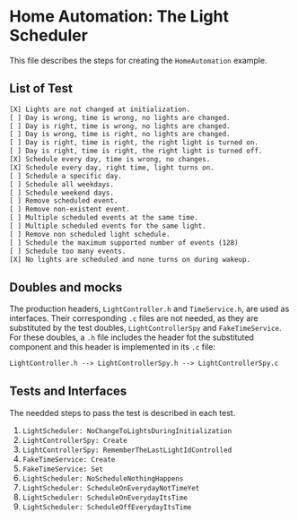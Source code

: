 # Home Automation: The Light Scheduler

This file describes the steps for creating the  `HomeAutomation` example.

## List of Test

```txt
[X] Lights are not changed at initialization.
[ ] Day is wrong, time is wrong, no lights are changed.
[ ] Day is right, time is wrong, no lights are changed.
[ ] Day is wrong, time is right, no lights are changed.
[ ] Day is right, time is right, the right light is turned on.
[ ] Day is right, time is right, the right light is turned off.
[X] Schedule every day, time is wrong, no changes.
[X] Schedule every day, right time, light turns on.
[ ] Schedule a specific day.
[ ] Schedule all weekdays.
[ ] Schedule weekend days.
[ ] Remove scheduled event.
[ ] Remove non-existent event.
[ ] Multiple scheduled events at the same time.
[ ] Multiple scheduled events for the same light.
[ ] Remove non scheduled light schedule.
[ ] Schedule the maximum supported number of events (128)
[ ] Schedule too many events.
[X] No lights are scheduled and none turns on during wakeup.
```

## Doubles and mocks

The production headers, `LightController.h` and `TimeService.h`, are used as interfaces. Their corresponding `.c` files are not needed, as they are substituted by the test doubles, `LightControllerSpy` and `FakeTimeService`. For these doubles, a `.h` file includes the header fot the substituted component and this header is implemented in its `.c` file:

```txt
LightController.h --> LightControllerSpy.h --> LightControllerSpy.c
```


## Tests and Interfaces

The needded steps to pass the test is described in each test.

1. `LightScheduler: NoChangeToLightsDuringInitialization`
1. `LightControllerSpy: Create`
1. `LightControllerSpy: RememberTheLastLightIdControlled`
1. `FakeTimeService: Create`
1. `FakeTimeService: Set`
1. `LightScheduler: NoScheduleNothingHappens`
1. `LightScheduler: ScheduleOnEverydayNotTimeYet`
1. `LightScheduler: ScheduleOnEverydayItsTime`
1. `LightScheduler: ScheduleOffEverydayItsTime`